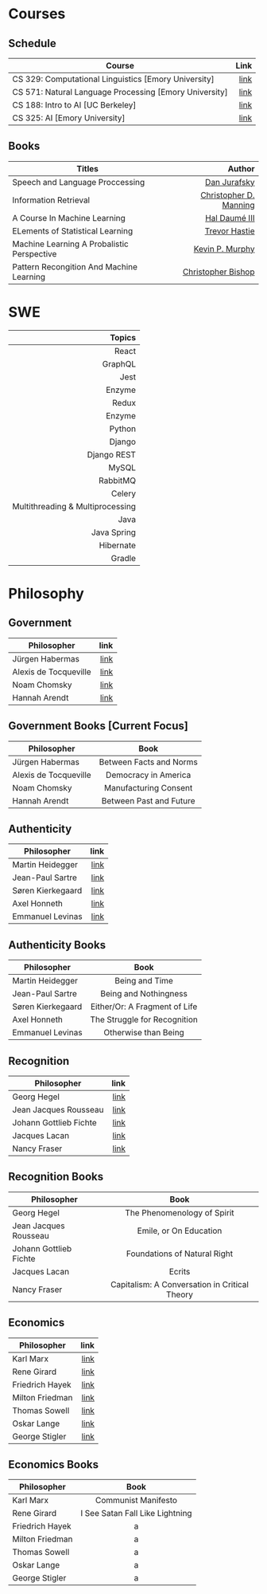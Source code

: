 
# Courses
## Schedule
|Course|Link|
|-----|----:|
|CS 329: Computational Linguistics [Emory University]|[link]()|
|CS 571: Natural Language Processing [Emory University]|[link]()|
|CS 188: Intro to AI [UC Berkeley]|[link]()|
|CS 325: AI [Emory University]|[link]()|

## Books
|Titles|Author|
|-----|----:|
|Speech and Language Proccessing|[Dan Jurafsky](https://web.stanford.edu/~jurafsky/slp3/)|
|Information Retrieval|[Christopher D. Manning](https://nlp.stanford.edu/IR-book/)|
|A Course In Machine Learning|[Hal Daumé III](http://ciml.info/)|
|ELements of Statistical Learning|[Trevor Hastie](https://web.stanford.edu/~hastie/ElemStatLearn/)|
|Machine Learning A Probalistic Perspective|[Kevin P. Murphy](https://www.cs.ubc.ca/~murphyk/)|
|Pattern Recongition And Machine Learning|[Christopher Bishop](https://www.microsoft.com/en-us/research/people/cmbishop/)|


# SWE
|Topics|
|-----:|
|React|
|GraphQL|
|Jest|
|Enzyme|
|Redux|
|Enzyme|
|Python|
|Django|
|Django REST|
|MySQL|
|RabbitMQ|
|Celery|
|Multithreading & Multiprocessing|
|Java|
|Java Spring|
|Hibernate|
|Gradle|

# Philosophy 

## Government
|Philosopher|link|
|-----------|---:|
|Jürgen Habermas|[link](https://plato.stanford.edu/entries/habermas/)|
|Alexis de Tocqueville|[link](https://en.wikipedia.org/wiki/Alexis_de_Tocqueville)|
|Noam Chomsky|[link](https://chomsky.info/)|
|Hannah Arendt|[link](https://plato.stanford.edu/entries/arendt/)|

## Government Books [Current Focus]
|Philosopher|Book|
|-----------|:--:|
|Jürgen Habermas|Between Facts and Norms|
|Alexis de Tocqueville|Democracy in America|
|Noam Chomsky|Manufacturing Consent|
|Hannah Arendt|Between Past and Future|

## Authenticity
|Philosopher|link|
|-----------|---:|
|Martin Heidegger|[link](https://plato.stanford.edu/entries/heidegger/)|
|Jean-Paul Sartre|[link](https://plato.stanford.edu/entries/sartre/)|
|Søren Kierkegaard|[link](https://plato.stanford.edu/entries/kierkegaard/)|
|Axel Honneth|[link](https://en.wikipedia.org/wiki/Axel_Honneth)|
|Emmanuel Levinas|[link](https://plato.stanford.edu/entries/levinas/)|

## Authenticity Books
|Philosopher|Book|
|-----------|:--:|
|Martin Heidegger|Being and Time|
|Jean-Paul Sartre|Being and Nothingness|
|Søren Kierkegaard|Either/Or: A Fragment of Life|
|Axel Honneth|The Struggle for Recognition|
|Emmanuel Levinas|Otherwise than Being|

## Recognition
|Philosopher|link|
|-----------|---:|
|Georg Hegel|[link](https://plato.stanford.edu/entries/hegel/)|
|Jean Jacques Rousseau|[link](https://plato.stanford.edu/entries/rousseau/)|
|Johann Gottlieb Fichte|[link](https://plato.stanford.edu/entries/johann-fichte/)|
|Jacques Lacan|[link](https://plato.stanford.edu/entries/lacan/)|
|Nancy Fraser|[link](https://plato.stanford.edu/entries/femapproach-analy-cont/)|

## Recognition Books
|Philosopher|Book|
|-----------|:--:|
|Georg Hegel|The Phenomenology of Spirit|
|Jean Jacques Rousseau|Emile, or On Education|
|Johann Gottlieb Fichte|Foundations of Natural Right|
|Jacques Lacan|Ecrits|
|Nancy Fraser|Capitalism: A Conversation in Critical Theory|

## Economics
|Philosopher|link|
|-----------|---:|
|Karl Marx|[link](https://plato.stanford.edu/entries/marx/)|
|Rene Girard|[link](https://en.wikipedia.org/wiki/Ren%C3%A9_Girard)|
|Friedrich Hayek|[link](https://plato.stanford.edu/entries/friedrich-hayek/)|
|Milton Friedman|[link](https://plato.stanford.edu/entries/economics/)|
|Thomas Sowell|[link](https://en.wikipedia.org/wiki/Thomas_Sowell)|
|Oskar Lange|[link](https://en.wikipedia.org/wiki/Oskar_R._Lange)|
|George Stigler|[link](https://en.wikipedia.org/wiki/George_Stigler)|

## Economics Books
|Philosopher|Book|
|-----------|:--:|
|Karl Marx|Communist Manifesto|
|Rene Girard|I See Satan Fall Like Lightning|
|Friedrich Hayek|a|
|Milton Friedman|a|
|Thomas Sowell|a|
|Oskar Lange|a|
|George Stigler|a|